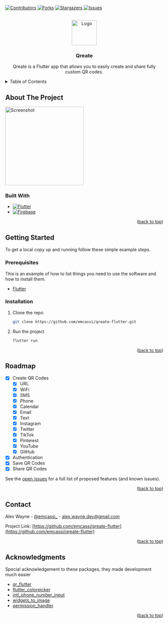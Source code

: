 <!-- Improved compatibility of back to top link: See: https://github.com/othneildrew/Best-README-Template/pull/73 -->
<a name="readme-top"></a>
<!--
*** Thanks for checking out the Best-README-Template. If you have a suggestion
*** that would make this better, please fork the repo and create a pull request
*** or simply open an issue with the tag "enhancement".
*** Don't forget to give the project a star!
*** Thanks again! Now go create something AMAZING! :D
-->



<!-- PROJECT SHIELDS -->
<!--
*** I'm using markdown "reference style" links for readability.
*** Reference links are enclosed in brackets [ ] instead of parentheses ( ).
*** See the bottom of this document for the declaration of the reference variables
*** for contributors-url, forks-url, etc. This is an optional, concise syntax you may use.
*** https://www.markdownguide.org/basic-syntax/#reference-style-links
-->
[![Contributors][contributors-shield]][contributors-url]
[![Forks][forks-shield]][forks-url]
[![Stargazers][stars-shield]][stars-url]
[![Issues][issues-shield]][issues-url]



<!-- PROJECT LOGO -->
<br />
<div align="center">
  <a href="https://github.com/emcassi/qreate-flutter">
    <img src="https://i.imgur.com/YRlgGD9.png" alt="Logo" width="80" height="80">
  </a>

<h3 align="center">Qreate</h3>

  <p align="center">
    Qreate is a Flutter app that allows you to easily create and share fully custom QR codes.
    <br />
  </p>
</div>



<!-- TABLE OF CONTENTS -->
<details>
  <summary>Table of Contents</summary>
  <ol>
    <li>
      <a href="#about-the-project">About The Project</a>
      <ul>
        <li><a href="#built-with">Built With</a></li>
      </ul>
    </li>
    <li>
      <a href="#getting-started">Getting Started</a>
      <ul>
        <li><a href="#prerequisites">Prerequisites</a></li>
        <li><a href="#installation">Installation</a></li>
      </ul>
    </li>
    <li><a href="#usage">Usage</a></li>
    <li><a href="#roadmap">Roadmap</a></li>
    <li><a href="#contributing">Contributing</a></li>
    <li><a href="#license">License</a></li>
    <li><a href="#contact">Contact</a></li>
    <li><a href="#acknowledgments">Acknowledgments</a></li>
  </ol>
</details>



<!-- ABOUT THE PROJECT -->
## About The Project

<img src="https://i.imgur.com/rWGqKAm.png" alt="Screenshot" width="250">



### Built With

* [![Flutter][Flutter]][Flutter-url]
* [![Firebase][Firebase]][Firebase-url]


<p align="right">(<a href="#readme-top">back to top</a>)</p>



<!-- GETTING STARTED -->
## Getting Started

To get a local copy up and running follow these simple example steps.

### Prerequisites

This is an example of how to list things you need to use the software and how to install them.

* [Flutter](https://docs.flutter.dev/get-started/install)

### Installation

1. Clone the repo
   ```sh
   git clone https://github.com/emcassi/qreate-flutter.git
   ```
2. Run the project
   ```sh
   flutter run
   ```


<p align="right">(<a href="#readme-top">back to top</a>)</p>



<!-- ROADMAP -->
## Roadmap

- [X] Create QR Codes
  - [X] URL
  - [X] WiFi
  - [X] SMS
  - [X] Phone
  - [X] Calendar
  - [X] Email
  - [X] Text
  - [X] Instagram
  - [X] Twitter
  - [X] TikTok
  - [X] Pinterest
  - [X] YouTube
  - [X] GitHub
- [X] Authentication
- [X] Save QR Codes
- [X] Share QR Codes

See the [open issues](https://github.com/emcassi/qreate-flutter/issues) for a full list of proposed features (and known issues).

<p align="right">(<a href="#readme-top">back to top</a>)</p>


<!-- CONTACT -->
## Contact

Alex Wayne - [@emcassi_](https://twitter.com/emcassi_) - alex.wayne.dev@gmail.com

Project Link: [https://github.com/emcassi/qreate-flutter](https://github.com/emcassi/qreate-flutter)

<p align="right">(<a href="#readme-top">back to top</a>)</p>



<!-- ACKNOWLEDGMENTS -->
## Acknowledgments

Special acknowledgement to these packages, they made development much easier 
* [qr_flutter](https://pub.dev/packages/qr_flutter)
* [flutter_colorpicker](https://pub.dev/packages/flutter_colorpicker)
* [intl_phone_number_input](https://pub.dev/packages/intl_phone_number_input)
* [widgets_to_image](https://pub.dev/packages/widgets_to_image)
* [permission_handler](https://pub.dev/packages/permission_handler)

<p align="right">(<a href="#readme-top">back to top</a>)</p>



<!-- MARKDOWN LINKS & IMAGES -->
<!-- https://www.markdownguide.org/basic-syntax/#reference-style-links -->
[contributors-shield]: https://img.shields.io/github/contributors/emcassi/qreate-flutter.svg?style=for-the-badge
[contributors-url]: https://github.com/emcassi/qreate-flutter/graphs/contributors
[forks-shield]: https://img.shields.io/github/forks/emcassi/qreate-flutter.svg?style=for-the-badge
[forks-url]: https://github.com/emcassi/qreate-flutter/network/members
[stars-shield]: https://img.shields.io/github/stars/emcassi/qreate-flutter.svg?style=for-the-badge
[stars-url]: https://github.com/emcassi/qreate-flutter/stargazers
[issues-shield]: https://img.shields.io/github/issues/emcassi/qreate-flutter.svg?style=for-the-badge
[issues-url]: https://github.com/emcassi/qreate-flutter/issues
[license-shield]: https://img.shields.io/github/license/emcassi/qreate-flutter.svg?style=for-the-badge
[license-url]: https://github.com/emcassi/qreate-flutter/blob/master/LICENSE.txt
[product-screenshot]: images/screenshot.png
[Flutter]: https://img.shields.io/badge/Flutter-20232A?style=for-the-badge&logo=flutter&logoColor=61DAFB
[Flutter-url]: https://flutter.dev/
[Firebase]: https://img.shields.io/badge/Firebase-0396DE?style=for-the-badge&logo=firebase
[Firebase-url]: https://firebase.google.com/
